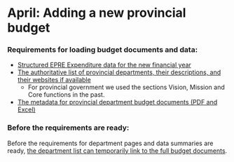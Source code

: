 # April: Adding a new provincial budget

### Requirements for loading budget documents and data:

* [Structured EPRE Expenditure data for the new financial year](../../operations-actions/adding-modifying-information-on-the-site/adding-structured-fiscal-data-to-openspending.md#estimates-of-provincial-expenditure)
* [The authoritative list of provincial departments, their descriptions, and their websites if available](https://github.com/vulekamali/datamanager#loading-departments-in-bulk)
  * For provincial government we used the sections Vision, Mission and Core functions in the past.
* [The metadata for provincial department budget documents \(PDF and Excel\)](https://maintenance.vulekamali.gov.za/operations/adding-modifying-information-on-the-site/bulk-uploading-department-specific-documents#estimates-of-provincial-revenue-and-expenditure-vote-chapters)

### Before the requirements are ready:

Before the requirements for department pages and data summaries are ready, [the department list can temporarily link to the full budget documents](temporary-full-epres.md).

